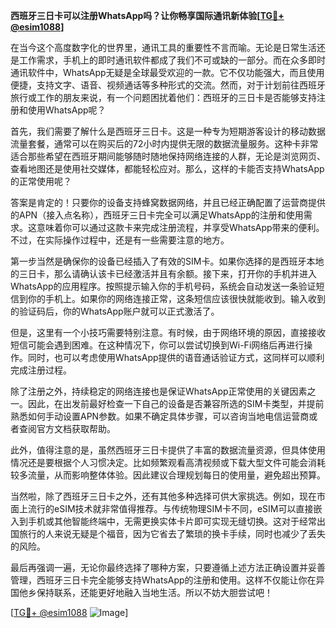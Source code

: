 **西班牙三日卡可以注册WhatsApp吗？让你畅享国际通讯新体验[[TG💪+ @esim1088](https://t.me/s/esim1088)]**

在当今这个高度数字化的世界里，通讯工具的重要性不言而喻。无论是日常生活还是工作需求，手机上的即时通讯软件都成了我们不可或缺的一部分。而在众多即时通讯软件中，WhatsApp无疑是全球最受欢迎的一款。它不仅功能强大，而且使用便捷，支持文字、语音、视频通话等多种形式的交流。然而，对于计划前往西班牙旅行或工作的朋友来说，有一个问题困扰着他们：西班牙的三日卡是否能够支持注册和使用WhatsApp呢？

首先，我们需要了解什么是西班牙三日卡。这是一种专为短期游客设计的移动数据流量套餐，通常可以在购买后的72小时内提供无限的数据流量服务。这种卡非常适合那些希望在西班牙期间能够随时随地保持网络连接的人群，无论是浏览网页、查看地图还是使用社交媒体，都能轻松应对。那么，这样的卡能否支持WhatsApp的正常使用呢？

答案是肯定的！只要你的设备支持蜂窝数据网络，并且已经正确配置了运营商提供的APN（接入点名称），西班牙三日卡完全可以满足WhatsApp的注册和使用需求。这意味着你可以通过这款卡来完成注册流程，并享受WhatsApp带来的便利。不过，在实际操作过程中，还是有一些需要注意的地方。

第一步当然是确保你的设备已经插入了有效的SIM卡。如果你选择的是西班牙本地的三日卡，那么请确认该卡已经激活并且有余额。接下来，打开你的手机并进入WhatsApp的应用程序。按照提示输入你的手机号码，系统会自动发送一条验证短信到你的手机上。如果你的网络连接正常，这条短信应该很快就能收到。输入收到的验证码后，你的WhatsApp账户就可以正式激活了。

但是，这里有一个小技巧需要特别注意。有时候，由于网络环境的原因，直接接收短信可能会遇到困难。在这种情况下，你可以尝试切换到Wi-Fi网络后再进行操作。同时，也可以考虑使用WhatsApp提供的语音通话验证方式，这同样可以顺利完成注册过程。

除了注册之外，持续稳定的网络连接也是保证WhatsApp正常使用的关键因素之一。因此，在出发前最好检查一下自己的设备是否兼容所选的SIM卡类型，并提前熟悉如何手动设置APN参数。如果不确定具体步骤，可以咨询当地电信运营商或者查阅官方文档获取帮助。

此外，值得注意的是，虽然西班牙三日卡提供了丰富的数据流量资源，但具体使用情况还是要根据个人习惯决定。比如频繁观看高清视频或下载大型文件可能会消耗较多流量，从而影响整体体验。因此建议合理规划每日的使用量，避免超出预算。

当然啦，除了西班牙三日卡之外，还有其他多种选择可供大家挑选。例如，现在市面上流行的eSIM技术就非常值得推荐。与传统物理SIM卡不同，eSIM可以直接嵌入到手机或其他智能终端中，无需更换实体卡片即可实现无缝切换。这对于经常出国旅行的人来说无疑是个福音，因为它省去了繁琐的换卡手续，同时也减少了丢失的风险。

最后再强调一遍，无论你最终选择了哪种方案，只要遵循上述方法正确设置并妥善管理，西班牙三日卡完全能够支持WhatsApp的注册和使用。这样不仅能让你在异国他乡保持联系，还能更好地融入当地生活。所以不妨大胆尝试吧！

[[TG💪+ @esim1088](https://t.me/s/esim1088) ![Image](https://i.postimg.cc/4NQfJmqS/Snipaste-2025-05-13-00-14-12.png)]